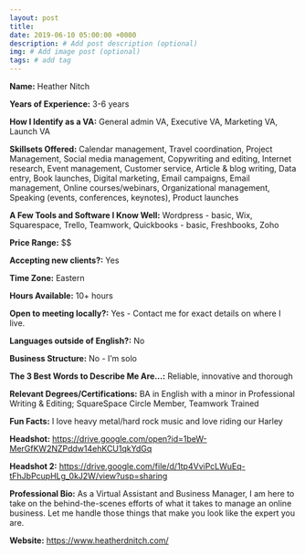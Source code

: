 ```yaml
---
layout: post
title:
date: 2019-06-10 05:00:00 +0000
description: # Add post description (optional)
img: # Add image post (optional)
tags: # add tag
---
```


__Name:__ Heather Nitch

__Years of Experience:__ 3-6 years

__How I Identify as a VA:__ General admin VA, Executive VA, Marketing VA, Launch VA

__Skillsets Offered:__ Calendar management, Travel coordination, Project Management, Social media management, Copywriting and editing, Internet research, Event management, Customer service, Article & blog writing, Data entry, Book launches, Digital marketing, Email campaigns, Email management, Online courses/webinars, Organizational management, Speaking (events, conferences, keynotes), Product launches

__A Few Tools and Software I Know Well:__ Wordpress - basic, Wix, Squarespace, Trello, Teamwork, Quickbooks - basic, Freshbooks, Zoho

__Price Range:__ $$

__Accepting new clients?:__ Yes

__Time Zone:__ Eastern

__Hours Available:__ 10+ hours

__Open to meeting locally?:__ Yes - Contact me for exact details on where I live.

__Languages outside of English?:__ No

__Business Structure:__ No - I’m solo

__The 3 Best Words to Describe Me Are…:__ Reliable, innovative and thorough

__Relevant Degrees/Certifications:__ BA in English with a minor in Professional Writing & Editing; SquareSpace Circle Member, Teamwork Trained

__Fun Facts:__ I love heavy metal/hard rock music and love riding our Harley

__Headshot:__ https://drive.google.com/open?id=1beW-MerGfKW2NZPddw14ehKCU1qkYdGq

__Headshot 2:__ https://drive.google.com/file/d/1tp4VviPcLWuEq-tFhJbPcupHLg_0kJ2W/view?usp=sharing

__Professional Bio:__ As a Virtual Assistant and Business Manager, I am here to take on the behind-the-scenes efforts of what it takes to manage an online business. Let me handle those things that make you look like the expert you are.

__Website:__ https://www.heatherdnitch.com/
